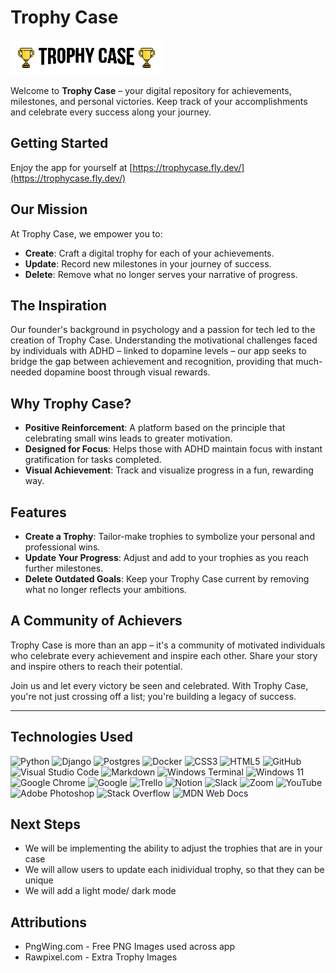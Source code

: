 # Trophy Case

![logo](/main_app/static/images/logo-white.png)

Welcome to **Trophy Case** – your digital repository for achievements, milestones, and personal victories. Keep track of your accomplishments and celebrate every success along your journey.

## Getting Started

Enjoy the app for yourself at [https://trophycase.fly.dev/](https://trophycase.fly.dev/)

## Our Mission

At Trophy Case, we empower you to:

- **Create**: Craft a digital trophy for each of your achievements.
- **Update**: Record new milestones in your journey of success.
- **Delete**: Remove what no longer serves your narrative of progress.

## The Inspiration

Our founder's background in psychology and a passion for tech led to the creation of Trophy Case. Understanding the motivational challenges faced by individuals with ADHD – linked to dopamine levels – our app seeks to bridge the gap between achievement and recognition, providing that much-needed dopamine boost through visual rewards.

## Why Trophy Case?

- **Positive Reinforcement**: A platform based on the principle that celebrating small wins leads to greater motivation.
- **Designed for Focus**: Helps those with ADHD maintain focus with instant gratification for tasks completed.
- **Visual Achievement**: Track and visualize progress in a fun, rewarding way.

## Features

- **Create a Trophy**: Tailor-make trophies to symbolize your personal and professional wins.
- **Update Your Progress**: Adjust and add to your trophies as you reach further milestones.
- **Delete Outdated Goals**: Keep your Trophy Case current by removing what no longer reflects your ambitions.

## A Community of Achievers

Trophy Case is more than an app – it's a community of motivated individuals who celebrate every achievement and inspire each other. Share your story and inspire others to reach their potential.

Join us and let every victory be seen and celebrated. With Trophy Case, you're not just crossing off a list; you're building a legacy of success.

---

## Technologies Used

![Python](https://img.shields.io/badge/python-3670A0?style=for-the-badge&logo=python&logoColor=ffdd54)
![Django](https://img.shields.io/badge/django-%23092E20.svg?style=for-the-badge&logo=django&logoColor=white)
![Postgres](https://img.shields.io/badge/postgres-%23316192.svg?style=for-the-badge&logo=postgresql&logoColor=white)
![Docker](https://img.shields.io/badge/docker-%230db7ed.svg?style=for-the-badge&logo=docker&logoColor=white)
![CSS3](https://img.shields.io/badge/css3-%231572B6.svg?style=for-the-badge&logo=css3&logoColor=white)
![HTML5](https://img.shields.io/badge/html5-%23E34F26.svg?style=for-the-badge&logo=html5&logoColor=white)
![GitHub](https://img.shields.io/badge/github-%23121011.svg?style=for-the-badge&logo=github&logoColor=white)
![Visual Studio Code](https://img.shields.io/badge/Visual%20Studio%20Code-0078d7.svg?style=for-the-badge&logo=visual-studio-code&logoColor=white)
![Markdown](https://img.shields.io/badge/markdown-%23000000.svg?style=for-the-badge&logo=markdown&logoColor=white)
![Windows Terminal](https://img.shields.io/badge/Windows%20Terminal-%234D4D4D.svg?style=for-the-badge&logo=windows-terminal&logoColor=white)
![Windows 11](https://img.shields.io/badge/Windows%2011-%230079d5.svg?style=for-the-badge&logo=Windows%2011&logoColor=white)
![Google Chrome](https://img.shields.io/badge/Google%20Chrome-4285F4?style=for-the-badge&logo=GoogleChrome&logoColor=white)
![Google](https://img.shields.io/badge/google-4285F4?style=for-the-badge&logo=google&logoColor=white)
![Trello](https://img.shields.io/badge/Trello-%23026AA7.svg?style=for-the-badge&logo=Trello&logoColor=white)
![Notion](https://img.shields.io/badge/Notion-%23000000.svg?style=for-the-badge&logo=notion&logoColor=white)
![Slack](https://img.shields.io/badge/Slack-4A154B?style=for-the-badge&logo=slack&logoColor=white)
![Zoom](https://img.shields.io/badge/Zoom-2D8CFF?style=for-the-badge&logo=zoom&logoColor=white)
![YouTube](https://img.shields.io/badge/YouTube-%23FF0000.svg?style=for-the-badge&logo=YouTube&logoColor=white)
![Adobe Photoshop](https://img.shields.io/badge/adobe%20photoshop-%2331A8FF.svg?style=for-the-badge&logo=adobe%20photoshop&logoColor=white)
![Stack Overflow](https://img.shields.io/badge/-Stackoverflow-FE7A16?style=for-the-badge&logo=stack-overflow&logoColor=white)
![MDN Web Docs](https://img.shields.io/badge/MDN_Web_Docs-black?style=for-the-badge&logo=mdnwebdocs&logoColor=white)



## Next Steps

- We will be implementing the ability to adjust the trophies that are in your case
- We will allow users to update each inidividual trophy, so that they can be unique
- We will add a light mode/ dark mode

## Attributions

- PngWing.com - Free PNG Images used across app
- Rawpixel.com - Extra Trophy Images